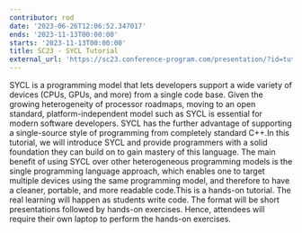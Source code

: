 ```yaml
---
contributor: rod
date: '2023-06-26T12:06:52.347017'
ends: '2023-11-13T00:00:00'
starts: '2023-11-13T00:00:00'
title: SC23 - SYCL Tutorial
external_url: 'https://sc23.conference-program.com/presentation/?id=tut122&sess=sess245'
---
```


SYCL is a programming model that lets developers support a wide variety of devices (CPUs, GPUs, and more) from a single
code base. Given the growing heterogeneity of processor roadmaps, moving to an open standard, platform-independent model
such as SYCL is essential for modern software developers. SYCL has the further advantage of supporting a single-source
style of programming from completely standard C++.In this tutorial, we will introduce SYCL and provide programmers with
a solid foundation they can build on to gain mastery of this language. The main benefit of using SYCL over other
heterogeneous programming models is the single programming language approach, which enables one to target multiple
devices using the same programming model, and therefore to have a cleaner, portable, and more readable code.This is a
hands-on tutorial. The real learning will happen as students write code. The format will be short presentations followed
by hands-on exercises. Hence, attendees will require their own laptop to perform the hands-on exercises.

